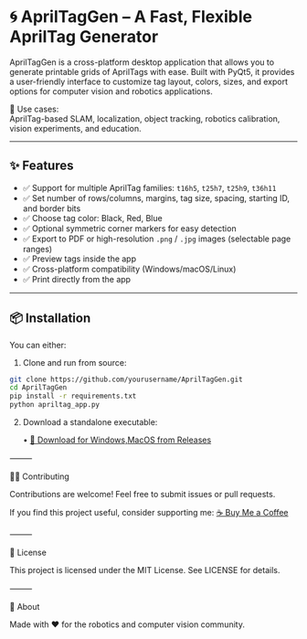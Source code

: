 

# 🌀 AprilTagGen – A Fast, Flexible AprilTag Generator

AprilTagGen is a cross-platform desktop application that allows you to generate printable grids of AprilTags with ease. Built with PyQt5, it provides a user-friendly interface to customize tag layout, colors, sizes, and export options for computer vision and robotics applications.

🎯 Use cases:  
AprilTag-based SLAM, localization, object tracking, robotics calibration, vision experiments, and education.

---

## ✨ Features

- ✅ Support for multiple AprilTag families: `t16h5`, `t25h7`, `t25h9`, `t36h11`
- ✅ Set number of rows/columns, margins, tag size, spacing, starting ID, and border bits
- ✅ Choose tag color: Black, Red, Blue
- ✅ Optional symmetric corner markers for easy detection
- ✅ Export to PDF or high-resolution `.png` / `.jpg` images (selectable page ranges)
- ✅ Preview tags inside the app
- ✅ Cross-platform compatibility (Windows/macOS/Linux)
- ✅ Print directly from the app

---

## 📦 Installation

You can either:

1. Clone and run from source:

```bash
git clone https://github.com/yourusername/AprilTagGen.git
cd AprilTagGen
pip install -r requirements.txt
python apriltag_app.py
```

2.	Download a standalone executable:

	•	[🔗 Download for Windows,MacOS from Releases](https://github.com/Rajkisan/AprilTagGen/releases/tag/v1.0.1)


⸻

🧑‍💻 Contributing

Contributions are welcome! Feel free to submit issues or pull requests.

If you find this project useful, consider supporting me:
[☕️ Buy Me a Coffee](https://coff.ee/rajkisans)

⸻

📝 License

This project is licensed under the MIT License. See LICENSE for details.

⸻

🤖 About

Made with ❤️ for the robotics and computer vision community.
